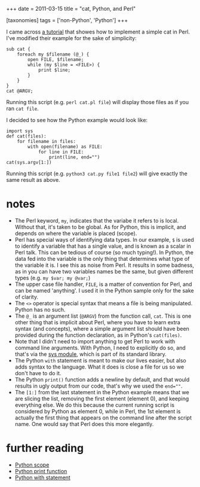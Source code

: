 +++
date = 2011-03-15
title = "cat, Python, and Perl"

[taxonomies]
tags = ['non-Python', 'Python']
+++

I came across [a tutorial] that showes how to implement a simple cat in
Perl. I\'ve modified their example for the sake of simplicity:

``` {.sourceCode .perl}
sub cat {
    foreach my $filename (@_) {
        open FILE, $filename;
        while (my $line = <FILE>) {
            print $line;
        }
    }
}
cat @ARGV;
```

Running this script (e.g. `perl cat.pl file`) will display those files
as if you ran `cat file`.

I decided to see how the Python example would look like:

``` {.sourceCode .python}
import sys
def cat(files):
    for filename in files:
        with open(filename) as FILE:
            for line in FILE:
                print(line, end="")
cat(sys.argv[1:])
```

Running this script (e.g. `python3 cat.py file1 file2`) will give
exactly the same result as above.

notes
=====

-   The Perl keyword, `my`, indicates that the variabe it refers to is
    local. Without that, it\'s taken to be global. As for Python, this
    is implicit, and depends on where the variable is placed (scope).
-   Perl has special ways of identifying data types. In our example, `$`
    is used to identify a variable that has a single value, and is known
    as a scalar in Perl talk. This can be tedious of course (so much
    typing!). In Python, the data fed into the variable is the only
    thing that determines what type of the variable it is. I see this as
    noise from Perl. It results in some badness, as in you can have two
    variables names be the same, but given different types (e.g.
    `my $var; my @var;`)
-   The upper case file handler, `FILE`, is a matter of convention for
    Perl, and can be named \'anything\'. I used it in the Python sample
    only for the sake of clarity.
-   The `<>` operator is special syntax that means a file is being
    manipulated. Python has no such.
-   The `@_` is an argument list (`@ARGV`) from the function call,
    `cat`. This is one other thing that is implicit about Perl, where
    you have to learn extra syntax (and concepts), where a simple
    argument list should have been provided during the function
    declaration, as in Python\'s `cat(files)`.
-   Note that I didn\'t need to import anything to get Perl to work with
    command line arguments. With Python, I need to explicitly do so, and
    that\'s via the [sys module], which is part of its standard library.
-   The Python `with` statement is meant to make our lives easier, but
    also adds syntax to the language. What it does is close a file for
    us so we don\'t have to do it.
-   The Python `print()` function adds a newline by default, and that
    would results in ugly output from our code, that\'s why we used the
    `end=""`.
-   The `[1:]` from the last statement in the Python example means that
    we are slicing the list, removing the first element (element 0), and
    keeping everything else. We do this because the current running
    script is considered by Python as element 0, while in Perl, the 1st
    element is actually the first thing that appears on the command line
    after the script name. One would say that Perl does this more
    elegantly.

further reading
===============

-   [Python scope]
-   [Python print function]
-   [Python with statement]

  [a tutorial]: http://greenteapress.com/perl/perl.pdf
  [sys module]: http://docs.python.org/3/library/sys
  [Python scope]: http://docs.python.org/reference/executionmodel
  [Python print function]: http://docs.python.org/3/library/functions#print
  [Python with statement]: http://docs.python.org/3/reference/compound_stmts#the-with-statement
